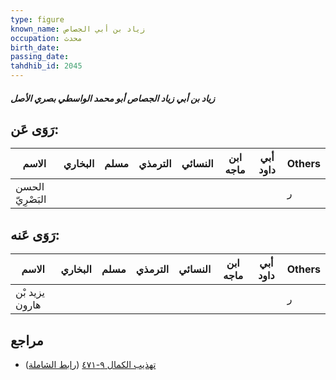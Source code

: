 ```yaml
---
type: figure
known_name: زياد بن أبي الجصاص
occupation: محدث
birth_date:
passing_date:
tahdhib_id: 2045
---
```

##### زياد بن أبي زياد الجصاص أبو محمد الواسطي بصري الأصل

## رَوَى عَن:
| الاسم            | البخاري | مسلم | الترمذي | النسائي | ابن ماجه | أبي داود | Others |
| ---------------- | ------- | ---- | ------- | ------- | -------- | -------- | ------ |
| الحسن البَصْرِيّ |         |      |         |         |          |          | ر      |
## رَوَى عَنه:
| الاسم          | البخاري | مسلم | الترمذي | النسائي | ابن ماجه | أبي داود | Others |
| -------------- | ------- | ---- | ------- | ------- | -------- | -------- | ------ |
| يزيد بْن هارون |         |      |         |         |          |          | ر      |
## مراجع
- [تهذيب الكمال ٩-٤٧١](obsidian://open?vault=Tahdhib-al-Kamal&file=Figures/٢٠٤٥-زياد%20بن%20أبي%20زياد%20الجصاص%20أبو%20محمد%20الواسطي%20بصري%20الأصل) ([رابط الشاملة](https://shamela.ws/book/3722/4711))